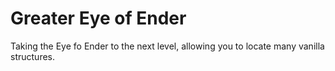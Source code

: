# Greater Eye of Ender

Taking the Eye fo Ender to the next level, allowing you to locate many vanilla structures.
